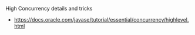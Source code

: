 High Concurrency details and tricks
* https://docs.oracle.com/javase/tutorial/essential/concurrency/highlevel.html
